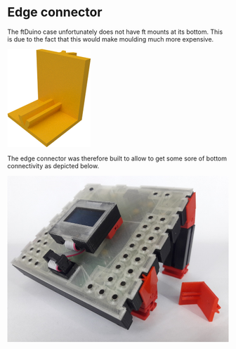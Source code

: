 # Edge connector

The ftDuino case unfortunately does not have ft mounts at
its bottom. This is due to the fact that this would make
moulding much more expensive.

![Edge connector](edge.png)

The edge connector was therefore built to allow to get some
sore of bottom connectivity as depicted below.

![A stand using the edge connector](stand.jpg)

